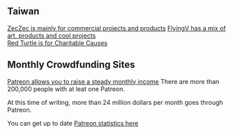## Taiwan

[ZecZec is mainly for commercial projects and products](https://zeczec.com)
[FlyingV has a mix of art, products and cool projects](https://flyingv.cc)\
[Red Turtle is for Charitable Causes](https://redturtle.cc)

## Monthly Crowdfunding Sites

[Patreon allows you to raise a steady monthly income](https://Patreon.com) There are more than 200,000 people with at leat one Patreon. 

At this time of writing, more than 24 million dollars per month goes through Patreon.

You can get up to date [Patreon statistics here](https://graphtreon.com/)


